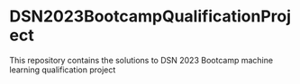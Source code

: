 # DSN2023BootcampQualificationProject
This repository contains the solutions to DSN 2023 Bootcamp machine learning qualification project
